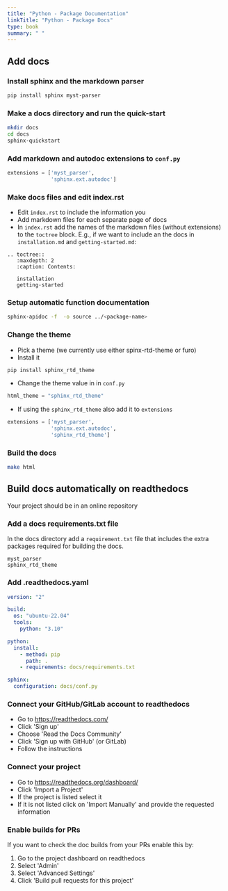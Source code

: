 ```yaml
---
title: "Python - Package Documentation"
linkTitle: "Python - Package Docs"
type: book
summary: " "
---
```


## Add docs

### Install sphinx and the markdown parser

```sh
pip install sphinx myst-parser 
```

### Make a docs directory and run the quick-start

```sh
mkdir docs
cd docs
sphinx-quickstart
```

### Add markdown and autodoc extensions to `conf.py`

```python
extensions = ['myst_parser',
              'sphinx.ext.autodoc']
```

### Make docs files and edit index.rst

* Edit `index.rst` to include the information you
* Add markdown files for each separate page of docs
* In `index.rst` add the names of the markdown files (without extensions) to the `toctree` block. E.g., if we want to include an the docs in `installation.md` and `getting-started.md`:

```
.. toctree::
   :maxdepth: 2
   :caption: Contents:

   installation
   getting-started
```

### Setup automatic function documentation

```sh
sphinx-apidoc -f  -o source ../<package-name>
```

### Change the theme

* Pick a theme (we currently use either spinx-rtd-theme or furo)
* Install it

```sh
pip install sphinx_rtd_theme
```

* Change the theme value in in `conf.py`

```python
html_theme = "sphinx_rtd_theme"
```

* If using the `sphinx_rtd_theme` also add it to `extensions`

```python
extensions = ['myst_parser',
              'sphinx.ext.autodoc',
              'sphinx_rtd_theme']
```

### Build the docs

```sh
make html
```

## Build docs automatically on readthedocs

Your project should be in an online repository

### Add a docs requirements.txt file

In the docs directory add a `requirement.txt` file that includes the extra packages required for building the docs.

```
myst_parser
sphinx_rtd_theme
```

### Add .readthedocs.yaml

```yaml
version: "2"

build:
  os: "ubuntu-22.04"
  tools:
    python: "3.10"

python:
  install:
    - method: pip
      path: .
    - requirements: docs/requirements.txt

sphinx:
  configuration: docs/conf.py
```

### Connect your GitHub/GitLab account to readthedocs

* Go to <https://readthedocs.com/>
* Click 'Sign up'
* Choose 'Read the Docs Community'
* Click 'Sign up with GitHub' (or GitLab)
* Follow the instructions

### Connect your project

* Go to <https://readthedocs.org/dashboard/>
* Click 'Import a Project'
* If the project is listed select it
* If it is not listed click on 'Import Manually' and provide the requested information

### Enable builds for PRs

If you want to check the doc builds from your PRs enable this by:

1. Go to the project dashboard on readthedocs
2. Select 'Admin'
3. Select 'Advanced Settings'
4. Click 'Build pull requests for this project'
